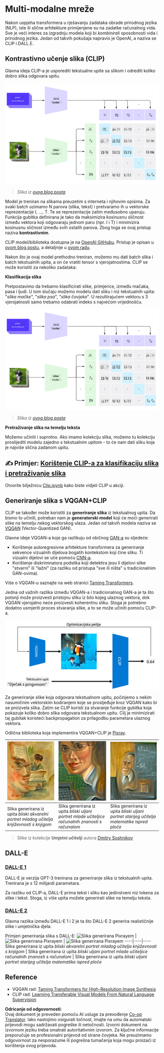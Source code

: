 <!--
CO_OP_TRANSLATOR_METADATA:
{
  "original_hash": "9c592c26aca16ca085d268c732284187",
  "translation_date": "2025-08-25T23:39:49+00:00",
  "source_file": "lessons/X-Extras/X1-MultiModal/README.md",
  "language_code": "hr"
}
-->
# Multi-modalne mreže

Nakon uspjeha transformera u rješavanju zadataka obrade prirodnog jezika (NLP), iste ili slične arhitekture primijenjene su na zadatke računalnog vida. Sve je veći interes za izgradnju modela koji bi *kombinirali* sposobnosti vida i prirodnog jezika. Jedan od takvih pokušaja napravio je OpenAI, a naziva se CLIP i DALL.E.

## Kontrastivno učenje slika (CLIP)

Glavna ideja CLIP-a je usporediti tekstualne upite sa slikom i odrediti koliko dobro slika odgovara upitu.

![CLIP Arhitektura](../../../../../translated_images/clip-arch.b3dbf20b4e8ed8be1c38e2bc6100fd3cc257c33cda4692b301be91f791b13ea7.hr.png)

> *Slika iz [ovog blog posta](https://openai.com/blog/clip/)*

Model je treniran na slikama preuzetim s interneta i njihovim opisima. Za svaki batch uzimamo N parova (slika, tekst) i pretvaramo ih u vektorske reprezentacije I, ..., T. Te se reprezentacije zatim međusobno uparuju. Funkcija gubitka definirana je tako da maksimizira kosinusnu sličnost između vektora koji odgovaraju jednom paru (npr. I i T) i minimizira kosinusnu sličnost između svih ostalih parova. Zbog toga se ovaj pristup naziva **kontrastivnim**.

CLIP model/biblioteka dostupna je na [OpenAI GitHubu](https://github.com/openai/CLIP). Pristup je opisan u [ovom blog postu](https://openai.com/blog/clip/), a detaljnije u [ovom radu](https://arxiv.org/pdf/2103.00020.pdf).

Nakon što je ovaj model prethodno treniran, možemo mu dati batch slika i batch tekstualnih upita, a on će vratiti tensor s vjerojatnostima. CLIP se može koristiti za nekoliko zadataka:

**Klasifikacija slika**

Pretpostavimo da trebamo klasificirati slike, primjerice, između mačaka, pasa i ljudi. U tom slučaju možemo modelu dati sliku i niz tekstualnih upita: "*slika mačke*", "*slika psa*", "*slika čovjeka*". U rezultirajućem vektoru s 3 vjerojatnosti samo trebamo odabrati indeks s najvećom vrijednošću.

![CLIP za klasifikaciju slika](../../../../../translated_images/clip-class.3af42ef0b2b19369a633df5f20ddf4f5a01d6c8ffa181e9d3a0572c19f919f72.hr.png)

> *Slika iz [ovog blog posta](https://openai.com/blog/clip/)*

**Pretraživanje slika na temelju teksta**

Možemo učiniti i suprotno. Ako imamo kolekciju slika, možemo tu kolekciju proslijediti modelu zajedno s tekstualnim upitom - to će nam dati sliku koja je najviše slična zadanom upitu.

## ✍️ Primjer: [Korištenje CLIP-a za klasifikaciju slika i pretraživanje slika](../../../../../lessons/X-Extras/X1-MultiModal/Clip.ipynb)

Otvorite bilježnicu [Clip.ipynb](../../../../../lessons/X-Extras/X1-MultiModal/Clip.ipynb) kako biste vidjeli CLIP u akciji.

## Generiranje slika s VQGAN+CLIP

CLIP se također može koristiti za **generiranje slika** iz tekstualnog upita. Da bismo to učinili, potreban nam je **generatorski model** koji će moći generirati slike na temelju nekog vektorskog ulaza. Jedan od takvih modela naziva se [VQGAN](https://compvis.github.io/taming-transformers/) (Vector-Quantized GAN).

Glavne ideje VQGAN-a koje ga razlikuju od običnog [GAN-a](../../4-ComputerVision/10-GANs/README.md) su sljedeće:
* Korištenje autoregresivne arhitekture transformera za generiranje sekvence vizualnih dijelova bogatih kontekstom koji čine sliku. Ti vizualni dijelovi se uče pomoću [CNN-a](../../4-ComputerVision/07-ConvNets/README.md).
* Korištenje diskriminatora podslika koji detektira jesu li dijelovi slike "stvarni" ili "lažni" (za razliku od pristupa "sve ili ništa" u tradicionalnim GAN-ovima).

Više o VQGAN-u saznajte na web stranici [Taming Transformers](https://compvis.github.io/taming-transformers/).

Jedna od važnih razlika između VQGAN-a i tradicionalnog GAN-a je ta što potonji može proizvesti pristojnu sliku iz bilo kojeg ulaznog vektora, dok VQGAN vjerojatno neće proizvesti koherentnu sliku. Stoga je potrebno dodatno usmjeriti proces stvaranja slike, a to se može učiniti pomoću CLIP-a.

![VQGAN+CLIP Arhitektura](../../../../../translated_images/vqgan.5027fe05051dfa3101950cfa930303f66e6478b9bd273e83766731796e462d9b.hr.png)

Za generiranje slike koja odgovara tekstualnom upitu, počinjemo s nekim nasumičnim vektorskim kodiranjem koje se prosljeđuje kroz VQGAN kako bi se proizvela slika. Zatim se CLIP koristi za stvaranje funkcije gubitka koja pokazuje koliko dobro slika odgovara tekstualnom upitu. Cilj je minimizirati taj gubitak koristeći backpropagation za prilagodbu parametara ulaznog vektora.

Odlična biblioteka koja implementira VQGAN+CLIP je [Pixray](http://github.com/pixray/pixray).

![Slika generirana Pixrayem](../../../../../translated_images/a_closeup_watercolor_portrait_of_young_male_teacher_of_literature_with_a_book.2384968e9db8a0d09dc96de938b9f95bde8a7e1c721f48f286a7795bf16d56c7.hr.png) |  ![Slika generirana Pixrayem](../../../../../translated_images/a_closeup_oil_portrait_of_young_female_teacher_of_computer_science_with_a_computer.e0b6495f210a439077e1c32cc8afdf714e634fe24dc78dc5aa45fd2f560b0ed5.hr.png) | ![Slika generirana Pixrayem](../../../../../translated_images/a_closeup_oil_portrait_of_old_male_teacher_of_math.5362e67aa7fc2683b9d36a613b364deb7454760cd39205623fc1e3938fa133c0.hr.png)
----|----|----
Slika generirana iz upita *bliski akvarelni portret mladog učitelja književnosti s knjigom* | Slika generirana iz upita *bliski uljani portret mlade učiteljice računalnih znanosti s računalom* | Slika generirana iz upita *bliski uljani portret starijeg učitelja matematike ispred ploče*

> Slike iz kolekcije **Umjetni učitelji** autora [Dmitry Soshnikov](http://soshnikov.com)

## DALL-E
### [DALL-E 1](https://openai.com/research/dall-e)
DALL-E je verzija GPT-3 trenirana za generiranje slika iz tekstualnih upita. Trenirana je s 12 milijardi parametara.

Za razliku od CLIP-a, DALL-E prima tekst i sliku kao jedinstveni niz tokena za slike i tekst. Stoga, iz više upita možete generirati slike na temelju teksta.

### [DALL-E 2](https://openai.com/dall-e-2)
Glavna razlika između DALL-E 1 i 2 je ta što DALL-E 2 generira realističnije slike i umjetnička djela.

Primjeri generiranja slika s DALL-E:
![Slika generirana Pixrayem](../../../../../translated_images/DALL·E%202023-06-20%2015.56.56%20-%20a%20closeup%20watercolor%20portrait%20of%20young%20male%20teacher%20of%20literature%20with%20a%20book.6c235e8271d9ed10ce985d86aeb241a58518958647973af136912116b9518fce.hr.png) |  ![Slika generirana Pixrayem](../../../../../translated_images/DALL·E%202023-06-20%2015.57.43%20-%20a%20closeup%20oil%20portrait%20of%20young%20female%20teacher%20of%20computer%20science%20with%20a%20computer.f21dc4166340b6c8b4d1cb57efd1e22127407f9b28c9ac7afe11344065369e64.hr.png) | ![Slika generirana Pixrayem](../../../../../translated_images/DALL·E%202023-06-20%2015.58.42%20-%20%20a%20closeup%20oil%20portrait%20of%20old%20male%20teacher%20of%20mathematics%20in%20front%20of%20blackboard.d331c2dfbdc3f7c46aa65c0809066f5e7ed4b49609cd259852e760df21051e4a.hr.png)
----|----|----
Slika generirana iz upita *bliski akvarelni portret mladog učitelja književnosti s knjigom* | Slika generirana iz upita *bliski uljani portret mlade učiteljice računalnih znanosti s računalom* | Slika generirana iz upita *bliski uljani portret starijeg učitelja matematike ispred ploče*

## Reference

* VQGAN rad: [Taming Transformers for High-Resolution Image Synthesis](https://compvis.github.io/taming-transformers/paper/paper.pdf)
* CLIP rad: [Learning Transferable Visual Models From Natural Language Supervision](https://arxiv.org/pdf/2103.00020.pdf)

**Odricanje od odgovornosti**:  
Ovaj dokument je preveden pomoću AI usluge za prevođenje [Co-op Translator](https://github.com/Azure/co-op-translator). Iako nastojimo osigurati točnost, imajte na umu da automatski prijevodi mogu sadržavati pogreške ili netočnosti. Izvorni dokument na izvornom jeziku treba smatrati autoritativnim izvorom. Za ključne informacije preporučuje se profesionalni prijevod od strane čovjeka. Ne preuzimamo odgovornost za nesporazume ili pogrešna tumačenja koja mogu proizaći iz korištenja ovog prijevoda.